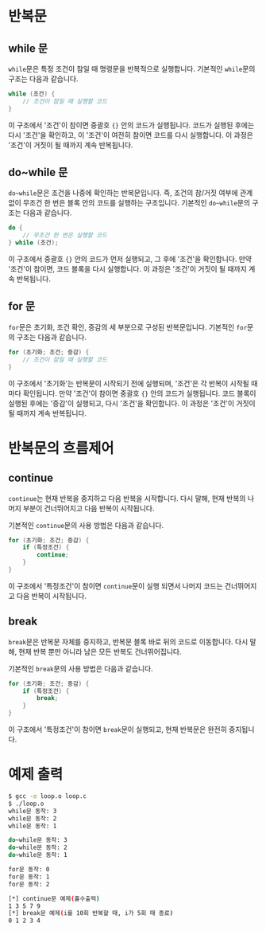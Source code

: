 # 반복문

## while 문

`while`문은 특정 조건이 참일 때 명령문을 반복적으로 실행합니다. 기본적인 `while`문의 구조는 다음과 같습니다.

```c
while (조건) {
    // 조건이 참일 때 실행할 코드
}

```

이 구조에서 '조건'이 참이면 중괄호 `{}` 안의 코드가 실행됩니다. 코드가 실행된 후에는 다시 '조건'을 확인하고, 이 '조건'이 여전히 참이면 코드를 다시 실행합니다. 이 과정은 '조건'이 거짓이 될 때까지 계속 반복됩니다.

## do~while 문

`do~while`문은 조건을 나중에 확인하는 반복문입니다. 즉, 조건의 참/거짓 여부에 관계 없이 무조건 한 번은 블록 안의 코드를 실행하는 구조입니다. 기본적인 `do~while`문의 구조는 다음과 같습니다.

```c
do {
    // 무조건 한 번은 실행할 코드
} while (조건);

```

이 구조에서 중괄호 `{}` 안의 코드가 먼저 실행되고, 그 후에 '조건'을 확인합니다. 만약 '조건'이 참이면, 코드 블록을 다시 실행합니다. 이 과정은 '조건'이 거짓이 될 때까지 계속 반복됩니다.

## for 문

`for`문은 초기화, 조건 확인, 증감의 세 부분으로 구성된 반복문입니다. 기본적인 `for`문의 구조는 다음과 같습니다.

```c
for (초기화; 조건; 증감) {
    // 조건이 참일 때 실행할 코드
}

```

이 구조에서 '초기화'는 반복문이 시작되기 전에 실행되며, '조건'은 각 반복이 시작될 때마다 확인됩니다. 만약 '조건'이 참이면 중괄호 `{}` 안의 코드가 실행됩니다. 코드 블록이 실행된 후에는 '증감'이 실행되고, 다시 '조건'을 확인합니다. 이 과정은 '조건'이 거짓이 될 때까지 계속 반복됩니다.

# 반복문의 흐름제어

## continue

`continue`는 현재 반복을 중지하고 다음 반복을 시작합니다. 다시 말해, 현재 반복의 나머지 부분이 건너뛰어지고 다음 반복이 시작됩니다. 

기본적인 `continue`문의 사용 방법은 다음과 같습니다.

```c
for (초기화; 조건; 증감) {
    if (특정조건) {
        continue;
    }
}

```

이 구조에서 '특정조건'이 참이면 `continue`문이 실행 되면서 나머지 코드는 건너뛰어지고 다음 반복이 시작됩니다.

## break

`break`문은 반복문 자체를 중지하고, 반복문 블록 바로 뒤의 코드로 이동합니다. 다시 말해, 현재 반복 뿐만 아니라 남은 모든 반복도 건너뛰어집니다.

기본적인 `break`문의 사용 방법은 다음과 같습니다.

```c
for (초기화; 조건; 증감) {
    if (특정조건) {
        break;
    }
}
```

이 구조에서 '특정조건'이 참이면 `break`문이 실행되고, 현재 반복문은 완전히 중지됩니다.

# 예제 출력

```bash
$ gcc -o loop.o loop.c
$ ./loop.o
while문 동작: 3
while문 동작: 2
while문 동작: 1

do~while문 동작: 3
do~while문 동작: 2
do~while문 동작: 1

for문 동작: 0
for문 동작: 1
for문 동작: 2

[*] continue문 예제(홀수출력)
1 3 5 7 9 
[*] break문 예제(i를 10회 반복할 때, i가 5회 때 종료)
0 1 2 3 4 
```